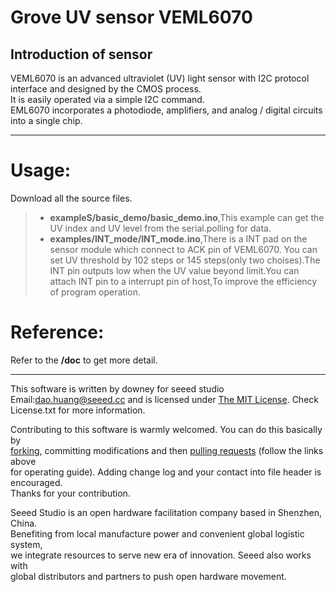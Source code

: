Grove UV sensor VEML6070
==============

Introduction of sensor
----------------------------  
VEML6070 is an advanced ultraviolet (UV) light sensor with I2C protocol interface and designed by the CMOS process.  
It is easily operated via a simple I2C command.  
EML6070 incorporates a photodiode, amplifiers, and analog / digital circuits into a single chip. 


***
Usage:
==========
Download all the source files.
>* **exampleS/basic_demo/basic_demo.ino**,This example can get the UV index and UV level from the serial.polling for data.
>* **examples/INT_mode/INT_mode.ino**,There is a INT pad on the sensor module which connect to ACK pin of VEML6070. You can set UV threshold by 102 steps or 145 steps(only two choises).The INT pin outputs low when the UV value beyond limit.You can attach INT pin to a interrupt pin of host,To improve the efficiency of program operation.


Reference:
===============
Refer to the **/doc** to get more detail.


***
This software is written by downey  for seeed studio<br>
Email:dao.huang@seeed.cc
and is licensed under [The MIT License](http://opensource.org/licenses/mit-license.php). Check License.txt for more information.<br>

Contributing to this software is warmly welcomed. You can do this basically by<br>
[forking](https://help.github.com/articles/fork-a-repo), committing modifications and then [pulling requests](https://help.github.com/articles/using-pull-requests) (follow the links above<br>
for operating guide). Adding change log and your contact into file header is encouraged.<br>
Thanks for your contribution.

Seeed Studio is an open hardware facilitation company based in Shenzhen, China. <br>
Benefiting from local manufacture power and convenient global logistic system, <br>
we integrate resources to serve new era of innovation. Seeed also works with <br>
global distributors and partners to push open hardware movement.<br>
